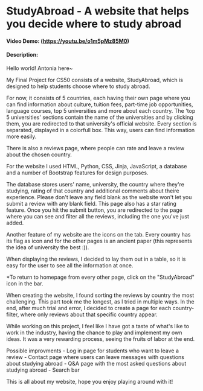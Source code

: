 # StudyAbroad - A website that helps you decide where to study abroad
#### Video Demo:  (https://youtu.be/o1m5pMz85M0)
#### Description:
   Hello world! Antonia here~

   My Final Project for CS50 consists of a website, StudyAbroad, which is designed to help students choose where to study abroad.

   For now, it consists of 5 countries, each having their own page where you can find information about culture, tuition fees, part-time job opportunities, language courses, top 5 universities and more about each country. The 'top 5 universities' sections contain the name of the universities and by clicking them, you are redirected to that university's official website. Every section is separated, displayed in a colorfull box. This way, users can find information more easily.

   There is also a reviews page, where people can rate and leave a review about the chosen country.

   For the website I used HTML, Python, CSS, Jinja, JavaScript, a database and a number of Bootstrap features for design purposes.

   The database stores users' name, university, the country where they're studying, rating of that country and additional comments about theire experience. Please don't leave any field blank as the website won't let you submit a review with any blank field. This page also has a star rating feature. Once you hit the submit button, you are redirected to the page where you can see and filter all the reviews, including the one you've just added.

   Another feature of my website are the icons on the tab. Every country has its flag as icon and for the other pages is an ancient paper (this represents the idea of university the best :)).

   When displaying the reviews, I decided to lay them out in a table, so it is easy for the user to see all the information at once.

   *To return to homepage from every other page, click on the "StudyAbroad" icon in the bar.

   When creating the website, I found sorting the reviews by country the most challenging. This part took me the longest, as I tried in multiple ways. In the end, after much trial and error, I decided to create a page for each country-filter, where only reviews about that specific country appear.

   While working on this project, I feel like I have got a taste of what's like to work in the industry, having the chance to play and implement my own ideas. It was a very rewarding process, seeing the fruits of labor at the end.

   Possible improvments
    - Log in page for students who want to leave a review
    - Contact page where users can leave messages with questions about studying abroad
    - Q&A page with the most asked questions about studying abroad
    - Search bar

   This is all about my website, hope you enjoy playing around with it!


